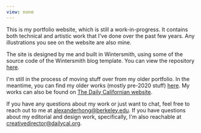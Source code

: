 ```yaml
---
view: none
---
```


This is my portfolio website, which is still a work-in-progress. It contains both technical and artistic work that I've done over the past few years. Any illustrations you see on the website are also mine.

The site is designed by me and built in Wintersmith, using some of the source code of the Wintersmith blog template. You can view the repository [here][1].

I'm still in the process of moving stuff over from my older portfolio. In the meantime, you can find my older works (mostly pre-2020 stuff) [here][3]. My works can also be found on [The Daily Californian website][5].

If you have any questions about my work or just want to chat, feel free to reach out to me at [alexanderhong@berkeley.edu][2]. If you have questions about my editorial and design work, specifically, I'm also reachable at [creativedirector@dailycal.org][4].

[1]: https://github.com/alexanderhong/alexanderhong.github.io
[2]: mailto:alexanderhong@berkeley.edu
[3]: https://drive.google.com/drive/folders/0BxbSvCcqWD-aM2RSSFBqblNkcW8?usp=sharing
[4]: mailto:creativedirector@dailycal.org
[5]: https://www.dailycal.org/s/?q=alexander+hong
